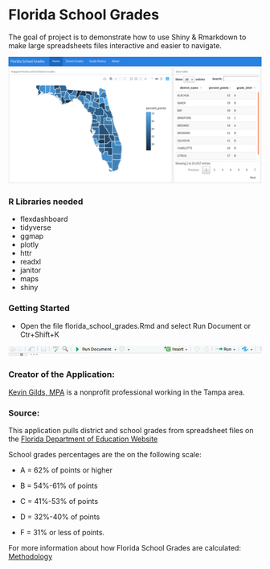 
<!-- README.md is generated from README.Rmd. Please edit that file -->

# Florida School Grades

The goal of project is to demonstrate how to use Shiny & Rmarkdown to
make large spreadsheets files interactive and easier to navigate.

![home](home.png)

### R Libraries needed

  - flexdashboard
  - tidyverse
  - ggmap
  - plotly
  - httr
  - readxl
  - janitor
  - maps
  - shiny

### Getting Started

  - Open the file florida\_school\_grades.Rmd and select Run Document or
    Ctr+Shift+K

![run](run-button.png)

### Creator of the Application:

[Kevin Gilds, MPA](https://kgilds.rbind.io/) is a nonprofit professional
working in the Tampa area.

### Source:

This application pulls district and school grades from spreadsheet files
on the [Florida Department of Education
Website](http://www.fldoe.org/accountability/accountability-reporting/school-grades/)

School grades percentages are the on the following scale:

  - A = 62% of points or higher

  - B = 54%-61% of points

  - C = 41%-53% of points

  - D = 32%-40% of points

  - F = 31% or less of points.

For more information about how Florida School Grades are calculated:
[Methodology](http://www.fldoe.org/core/fileparse.php/18534/urlt/SchoolGradesCalcGuide19.pdf)
